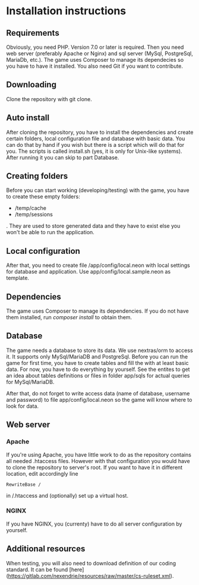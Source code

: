 Installation instructions
=========================

Requirements
------------
Obviously, you need PHP. Version 7.0 or later is required. Then you need web server (preferably Apache or Nginx) and sql server (MySql, PostgreSql, MariaDb, etc.).
The game uses Composer to manage its dependecies so you have to have it installed. You also need Git if you want to contribute.

Downloading
-----------
Clone the repository with git clone.

Auto install
------------

After cloning the repository, you have to install the dependencies and create certain folders, local configuration file and database with basic data. You can do that by hand if you wish but there is a script which will do that for you.
The scripts is called install.sh (yes, it is only for Unix-like systems). After running it you can skip to part Database.

Creating folders
----------------
Before you can start working (developing/testing) with the game, you have to create these empty folders:

- /temp/cache
- /temp/sessions

. They are used to store generated data and they have to exist else you won't be able to run the application.

Local configuration
-------------------
After that, you need to create file /app/config/local.neon with local settings for database and application. Use app/config/local.sample.neon as template.

Dependencies
------------
The game uses Composer to manage its dependencies. If you do not have them installed, run *composer install* to obtain them.

Database
--------
The game needs a database to store its data. We use nextras/orm to access it. It supports only MySql/MariaDB and PostgreSql. Before you can run the game for first time, you have to create tables and fill the with at least basic data. For now, you have to do everything by yourself. See the entites to get an idea about tables definitions or files in folder app/sqls for actual queries for MySql/MariaDB.

After that, do not forget to write access data (name of database, username and password) to file app/config/local.neon so the game will know where to look for data.

Web server
----------
### Apache
If you're using Apache, you have little work to do as the repository contains all needed .htaccess files. However with that configuration you would have to clone the repository to server's root. If you want to have it in different location, edit accordingly line

```
RewriteBase /
```

in /.htaccess and (optionally) set up a virtual host.
### NGINX
If you have NGINX, you (currenty) have to do all server configuration by yourself.


Additional resources
--------------------
When testing, you will also need to download definition of our coding standard. It can be found [here] (https://gitlab.com/nexendrie/resources/raw/master/cs-ruleset.xml).
